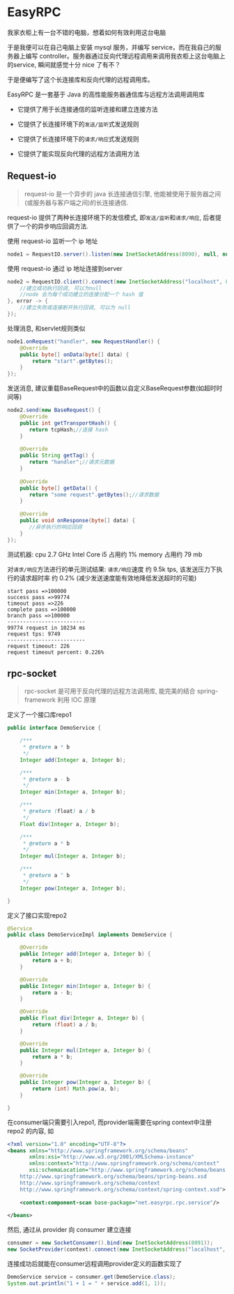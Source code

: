 # EasyRPC

我家衣柜上有一台不错的电脑，想着如何有效利用这台电脑

于是我便可以在自己电脑上安装 mysql 服务，并编写 service，而在我自己的服务器上编写 controller。服务器通过反向代理远程调用来调用我衣柜上这台电脑上的service, 瞬间就感觉十分 nice 了有不？

于是便编写了这个长连接库和反向代理的远程调用库。

EasyRPC 是一套基于 Java 的高性能服务器通信库与远程方法调用调用库

- 它提供了用于长连接通信的监听连接和建立连接方法

- 它提供了长连接环境下的`发送/监听`式发送规则

- 它提供了长连接环境下的`请求/响应`式发送规则

- 它提供了能实现反向代理的远程方法调用方法

## Request-io

> request-io 是一个异步的 java 长连接通信引擎, 他能被使用于服务器之间(或服务器与客户端之间)的长连接通信.
 
request-io 提供了两种长连接环境下的发信模式, 即`发送/监听`和`请求/响应`, 后者提供了一个的异步响应回调方法.
 
使用 request-io 监听一个 ip 地址

```java
node1 = RequestIO.server().listen(new InetSocketAddress(8090), null, null);
```

使用 request-io 通过 ip 地址连接到server

```java
node2 = RequestIO.client().connect(new InetSocketAddress("localhost", 8090), tcpHash -> {
    //建立成功执行回调, 可以为null
    //node 会为每个成功建立的连接分配一个 hash 值
}, error -> {
    //建立失败或连接断开执行回调, 可以为 null
});
```

处理消息, 和servlet规则类似

```java
node1.onRequest("handler", new RequestHandler() {
    @Override
    public byte[] onData(byte[] data) {
        return "start".getBytes();
    }
});
```

发送消息, 建议重载BaseRequest中的函数以自定义BaseRequest参数(如超时时间等)

```java
node2.send(new BaseRequest() {
    @Override
    public int getTransportHash() {
       return tcpHash;//连接 hash
    }
    
    @Override
    public String getTag() {
       return "handler";//请求元数据
    }
    
    @Override
    public byte[] getData() {
       return "some request".getBytes();//请求数据
    }
    
    @Override
    public void onResponse(byte[] data) {
       //异步执行的响应回调
    }
});
```

测试机器: 
cpu 2.7 GHz Intel Core i5 占用约 1%
memory 占用约 79 mb

对`请求/响应`方法进行的单元测试结果: 
`请求/响应`速度 约 9.5k tps, 该发送压力下执行的请求超时率 约 0.2% (减少发送速度能有效地降低发送超时的可能)

```
start pass =>100000
success pass =>99774
timeout pass =>226
complete pass =>100000
branch pass =>100000
-------------------------
99774 request in 10234 ms
request tps: 9749
-------------------------
request timeout: 226
request timeout percent: 0.226%
```

## rpc-socket

> rpc-socket 是可用于反向代理的远程方法调用库, 能完美的结合 spring-framework 利用 IOC 原理

定义了一个接口库repo1

```java
public interface DemoService {

    /***
     * @return a * b
     */
    Integer add(Integer a, Integer b);

    /***
     * @return a - b
     */
    Integer min(Integer a, Integer b);

    /***
     * @return (float) a / b
     */
    Float div(Integer a, Integer b);

    /***
     * @return a * b
     */
    Integer mul(Integer a, Integer b);

    /***
     * @return a ^ b
     */
    Integer pow(Integer a, Integer b);

}
```

定义了接口实现repo2
```java
@Service
public class DemoServiceImpl implements DemoService {

    @Override
    public Integer add(Integer a, Integer b) {
        return a + b;
    }

    @Override
    public Integer min(Integer a, Integer b) {
        return a - b;
    }

    @Override
    public Float div(Integer a, Integer b) {
        return (float) a / b;
    }

    @Override
    public Integer mul(Integer a, Integer b) {
        return a * b;
    }

    @Override
    public Integer pow(Integer a, Integer b) {
        return (int) Math.pow(a, b);
    }

}
```

在consumer端只需要引入repo1, 而provider端需要在spring context中注册 repo2 的内容, 如

```xml
<?xml version="1.0" encoding="UTF-8"?>
<beans xmlns="http://www.springframework.org/schema/beans"
       xmlns:xsi="http://www.w3.org/2001/XMLSchema-instance"
       xmlns:context="http://www.springframework.org/schema/context"
       xsi:schemaLocation="http://www.springframework.org/schema/beans
    http://www.springframework.org/schema/beans/spring-beans.xsd
    http://www.springframework.org/schema/context
    http://www.springframework.org/schema/context/spring-context.xsd">
    
    <context:component-scan base-package="net.easyrpc.rpc.service"/>
    
</beans>
```

然后, 通过从 provider 向 consumer 建立连接

```java
consumer = new SocketConsumer().bind(new InetSocketAddress(8091));
new SocketProvider(context).connect(new InetSocketAddress("localhost", 8091));
```

连接成功后就能在consumer远程调用provider定义的函数实现了

```java
DemoService service = consumer.get(DemoService.class);
System.out.println("1 + 1 = " + service.add(1, 1));
```
